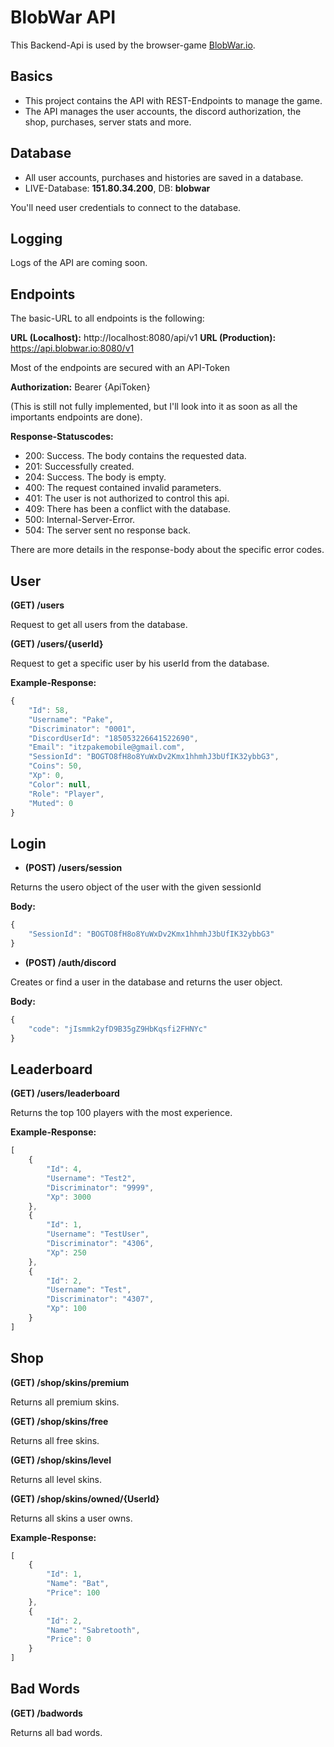 # BlobWar API
This Backend-Api is used by the browser-game [BlobWar.io](https://blobwar.io).

## Basics
* This project contains the API with REST-Endpoints to manage the game.
* The API manages the user accounts, the discord authorization, the shop, purchases, server stats and more.

## Database
* All user accounts, purchases and histories are saved in a database.
* LIVE-Database: **151.80.34.200**, DB: **blobwar**

You'll need user credentials to connect to the database.

## Logging
Logs of the API are coming soon.

## Endpoints

The basic-URL to all endpoints is the following:

**URL (Localhost):** http://localhost:8080/api/v1
**URL (Production):** https://api.blobwar.io:8080/v1

Most of the endpoints are secured with an API-Token

**Authorization:** Bearer {ApiToken}

(This is still not fully implemented, but I'll look into it as soon as all the importants endpoints are done).


**Response-Statuscodes:**
* 200: Success. The body contains the requested data.
* 201: Successfully created.
* 204: Success. The body is empty.
* 400: The request contained invalid parameters.
* 401: The user is not authorized to control this api.
* 409: There has been a conflict with the database.
* 500: Internal-Server-Error.
* 504: The server sent no response back.

There are more details in the response-body about the specific error codes.

## User

**(GET) /users**

Request to get all users from the database.

**(GET) /users/{userId}**

Request to get a specific user by his userId from the database.

**Example-Response:** 
```javascript
{
    "Id": 58,
    "Username": "Pake",
    "Discriminator": "0001",
    "DiscordUserId": "185053226641522690",
    "Email": "itzpakemobile@gmail.com",
    "SessionId": "BOGTO8fH8o8YuWxDv2Kmx1hhmhJ3bUfIK32ybbG3",
    "Coins": 50,
    "Xp": 0,
    "Color": null,
    "Role": "Player",
    "Muted": 0
}
```

## Login

*  **(POST) /users/session**

Returns the usero object of the user with the given sessionId

**Body:** 
```javascript
{
	"SessionId": "BOGTO8fH8o8YuWxDv2Kmx1hhmhJ3bUfIK32ybbG3"
}
```

* **(POST) /auth/discord**

Creates or find a user in the database and returns the user object.

**Body:** 
```javascript
{
	"code": "jIsmmk2yfD9B35gZ9HbKqsfi2FHNYc"
}
```

## Leaderboard

**(GET) /users/leaderboard**

Returns the top 100 players with the most experience.

**Example-Response:** 
```javascript
[
    {
        "Id": 4,
        "Username": "Test2",
        "Discriminator": "9999",
        "Xp": 3000
    },
    {
        "Id": 1,
        "Username": "TestUser",
        "Discriminator": "4306",
        "Xp": 250
    },
    {
        "Id": 2,
        "Username": "Test",
        "Discriminator": "4307",
        "Xp": 100
    }
]
```

## Shop

**(GET) /shop/skins/premium**

Returns all premium skins.

**(GET) /shop/skins/free**

Returns all free skins.

**(GET) /shop/skins/level**

Returns all level skins.

**(GET) /shop/skins/owned/{UserId}**

Returns all skins a user owns.

**Example-Response:** 
```javascript
[
    {
        "Id": 1,
        "Name": "Bat",
        "Price": 100
    },
    {
        "Id": 2,
        "Name": "Sabretooth",
        "Price": 0
    }
]
```

## Bad Words

**(GET) /badwords**

Returns all bad words.
